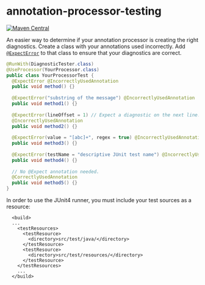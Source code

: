 # annotation-processor-testing

[![Maven Central][mvn-img]][mvn-link]

An easier way to determine if your annotation processor is creating the right diagnostics. Create a class with your annotations used incorrectly. Add [`@ExpectError`](annotation-processor-testing/src/main/java/name/falgout/jeffrey/testing/processor/ExpectError.java) to that class to ensure that your diagnostics are correct.
```java
@RunWith(DiagnosticTester.class)
@UseProcessor(YourProcessor.class)
public class YourProcessorTest {
  @ExpectError @IncorrectlyUsedAnnotation
  public void method() {}
  
  @ExpectError("substring of the message") @IncorrectlyUsedAnnotation
  public void method1() {}
  
  @ExpectError(lineOffset = 1) // Expect a diagnostic on the next line.
  @IncorrectlyUsedAnnotation
  public void method2() {}
  
  @ExpectError(value = "[abc]+", regex = true) @IncorrectlyUsedAnnotation
  public void method3() {}
  
  @ExpectError(testName = "descriptive JUnit test name") @IncorrectlyUsedAnnotation
  public void method4() {}
  
  // No @Expect annotation needed.
  @CorrectlyUsedAnnotation
  public void method5() {}
}
```

In order to use the JUnit4 runner, you must include your test sources as a resource:
```
  <build>
  ...
    <testResources>
      <testResource>
        <directory>src/test/java/</directory>
      </testResource>
      <testResource>
        <directory>src/test/resources/</directory>
      </testResource>
    </testResources>
    ...
  </build>
```

[mvn-img]: https://maven-badges.herokuapp.com/maven-central/name.falgout.jeffrey.testing/annotation-processor-testing-junit4/badge.svg
[mvn-link]: https://maven-badges.herokuapp.com/maven-central/name.falgout.jeffrey.testing/annotation-processor-testing-junit4
